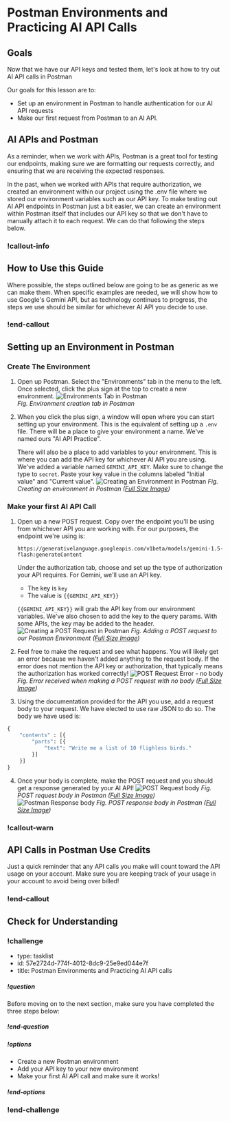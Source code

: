 # Postman Environments and Practicing AI API Calls

## Goals
Now that we have our API keys and tested them, let's look at how to try out AI API calls in Postman

Our goals for this lesson are to:
- Set up an environment in Postman to handle authentication for our AI API requests
- Make our first request from Postman to an AI API.

## AI APIs and Postman

As a reminder, when we work with APIs, Postman is a great tool for testing our endpoints, making sure we are formatting our requests correctly, and ensuring that we are receiving the expected responses. 

In the past, when we worked with APIs that require authorization, we created an environment within our project using the .env file where we stored our environment variables such as our API key. To make testing out AI API endpoints in Postman just a bit easier, we can create an environment within Postman itself that includes our API key so that we don't have to manually attach it to each request. We can do that following the steps below.

### !callout-info

## How to Use this Guide

Where possible, the steps outlined below are going to be as generic as we can make them. When specific examples are needed, we will show how to use Google's Gemini API, but as technology continues to progress, the steps we use should be similar for whichever AI API you decide to use.


### !end-callout  

## Setting up an Environment in Postman

### Create The Environment
1. Open up Postman. Select the "Environments" tab in the menu to the left. Once selected, click the plus sign at the top to create a new environment. 
    ![Environments Tab in Postman](assets/postman-and-ai-apis/create-environment-tab.png)  
    *Fig. Environment creation tab in Postman*

2. When you click the plus sign, a window will open where you can start setting up your environment. This is the equivalent of setting up a `.env` file. There will be a place to give your environment a name. We've named ours "AI API Practice". 

    There will also be a place to add variables to your environment. This is where you can add the API key for whichever AI API you are using. We've added a variable named `GEMINI_API_KEY`. Make sure to change the type to `secret`. Paste your key value in the columns labeled "Initial value" and "Current value".
    ![Creating an Environment in Postman](assets/postman-and-ai-apis/create-postman-environment.png) 
    *Fig. Creating an environment in Postman ([Full Size Image](assets/postman-and-ai-apis/create-postman-environment.png))*

### Make your first AI API Call
1. Open up a new POST request. Copy over the endpoint you'll be using from whichever API you are working with. For our purposes, the endpoint we're using is: 
 
    `https://generativelanguage.googleapis.com/v1beta/models/gemini-1.5-flash:generateContent` 

    Under the authorization tab, choose and set up the type of authorization your API requires. For Gemini, we'll use an API key. 
    - The key is `key` 
    - The value is `{{GEMINI_API_KEY}}` 

    `{{GEMINI_API_KEY}}` will grab the API key from our environment variables. We've also chosen to add the key to the query params. With some APIs, the key may be added to the header. 
    ![Creating a POST Request in Postman](assets/postman-and-ai-apis/create-post-request-postman.png) 
    *Fig. Adding a POST request to our Postman Environment ([Full Size Image](assets/postman-and-ai-apis/create-post-request-postman.png))*

2. Feel free to make the request and see what happens. You will likely get an error because we haven't added anything to the request body. If the error does not mention the API key or authorization, that typically means the authorization has worked correctly!
    ![POST Request Error - no body](assets/postman-and-ai-apis/post-request-no-body-error.png)
    *Fig. Error received when making a POST request with no body ([Full Size Image](assets/postman-and-ai-apis/post-request-no-body-error.png))*

3. Using the documentation provided for the API you use, add a request body to your request. We have elected to use raw JSON to do so. The body we have used is:
  
```py
{
    "contents" : [{
        "parts": [{
            "text": "Write me a list of 10 flighless birds."
        }]
    }]
}
```

4. Once your body is complete, make the POST request and you should get a response generated by your AI API!
   ![POST Request body](assets/postman-and-ai-apis/post-request-body.png)
   *Fig. POST request body in Postman ([Full Size Image](assets/postman-and-ai-apis/post-request-body.png))*
   ![Postman Response body](assets/postman-and-ai-apis/postman-response-body.png)
   *Fig. POST response body in Postman ([Full Size Image](assets/postman-and-ai-apis/postman-response-body.png))*

### !callout-warn

## API Calls in Postman Use Credits

Just a quick reminder that any API calls you make will count toward the API usage on your account. Make sure you are keeping track of your usage in your account to avoid being over billed!

### !end-callout  

## Check for Understanding

### !challenge

* type: tasklist
* id: 57e2724d-774f-4012-8dc9-25e9ed044e7f
* title: Postman Environments and Practicing AI API calls

##### !question

Before moving on to the next section, make sure you have completed the three steps below:

##### !end-question

##### !options

* Create a new Postman environment
* Add your API key to your new environment
* Make your first AI API call and make sure it works!

##### !end-options

### !end-challenge
